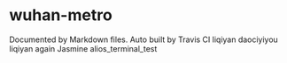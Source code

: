 # wuhan-metro
Documented by Markdown files.
Auto built by Travis CI
liqiyan daociyiyou
liqiyan again
Jasmine
alios_terminal_test
